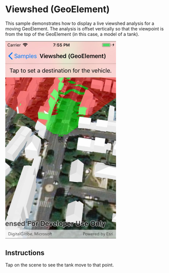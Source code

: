 # Viewshed (GeoElement)

This sample demonstrates how to display a live viewshed analysis for a moving GeoElement. The analysis is offset vertically so that the viewpoint is from the top of the GeoElement (in this case, a model of a tank).

<img src="ViewshedGeoElement.jpg" width="350"/>

## Instructions

Tap on the scene to see the tank move to that point.
